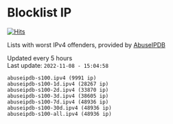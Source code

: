 # Blocklist IP

[![Hits](https://hits.seeyoufarm.com/api/count/incr/badge.svg?url=https%3A%2F%2Fgithub.com%2Fborestad%2Fblocklist-ip%2F&count_bg=%2379C83D&title_bg=%23555555&icon=&icon_color=%23E7E7E7&title=hits&edge_flat=false)](https://hits.seeyoufarm.com)

Lists with worst IPv4 offenders, provided by [AbuseIPDB](https://www.abuseipdb.com/)

<!-- FOOTER-PLACEHOLDER -->
Updated every 5 hours<br>
Last update: `2022-11-08 - 15:04:58`
```
abuseipdb-s100.ipv4 (9991 ip)
abuseipdb-s100-1d.ipv4 (28267 ip)
abuseipdb-s100-2d.ipv4 (33870 ip)
abuseipdb-s100-3d.ipv4 (38605 ip)
abuseipdb-s100-7d.ipv4 (48936 ip)
abuseipdb-s100-30d.ipv4 (48936 ip)
abuseipdb-s100-all.ipv4 (48936 ip)
```
